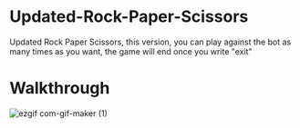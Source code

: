 # Updated-Rock-Paper-Scissors

Updated Rock Paper Scissors, this version, you can play against the bot as many times as you want, the game will end once you write "exit"

# Walkthrough

![ezgif com-gif-maker (1)](https://user-images.githubusercontent.com/26170312/111884721-cf8c1d80-8999-11eb-9b5b-03d6b11ca0a5.gif)
